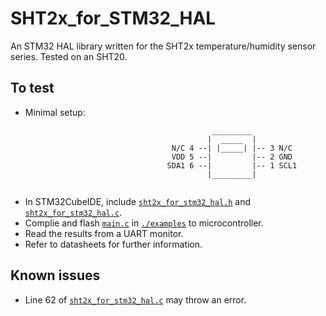 # SHT2x_for_STM32_HAL
An STM32 HAL library written for the SHT2x temperature/humidity sensor series. Tested on an SHT20.

## To test
* Minimal setup:
```
                                             _________
                                            |  _____  |
                                    N/C 4 --| |_____| |-- 3 N/C
                                    VDD 5 --|         |-- 2 GND
                                   SDA1 6 --|         |-- 1 SCL1
                                            |_________|
 
 ```
* In STM32CubeIDE, include [`sht2x_for_stm32_hal.h`](./sht2x_for_stm32_hal.h) and [`sht2x_for_stm32_hal.c`](./sht2x_for_stm32_hal.c).
* Complie and flash [`main.c`](./examples/main.c) in [`./examples`](./examples) to microcontroller.
* Read the results from a UART monitor.
* Refer to datasheets for further information.

## Known issues
* Line 62 of [`sht2x_for_stm32_hal.c`](./sht2x_for_stm32_hal.c) may throw an error.

